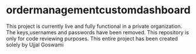 # ordermanagementcustomdashboard
This project is currently live and fully functional in a private organization. The keys,usernames and passwords have been removed. This repository is only for code reviewing purposes. This entire project has been created solely by Ujjal Goswami

